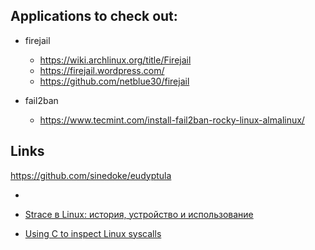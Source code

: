 ## Applications to check out:
- firejail
    - https://wiki.archlinux.org/title/Firejail
    - https://firejail.wordpress.com/
    - https://github.com/netblue30/firejail


- fail2ban
  - https://www.tecmint.com/install-fail2ban-rocky-linux-almalinux/


## Links
https://github.com/sinedoke/eudyptula

- [](https://ops.tips/)

- [Strace в Linux: история, устройство и использование](https://habr.com/ru/company/badoo/blog/493856/)
- [Using C to inspect Linux syscalls](https://ops.tips/gists/using-c-to-inspect-linux-syscalls/)
